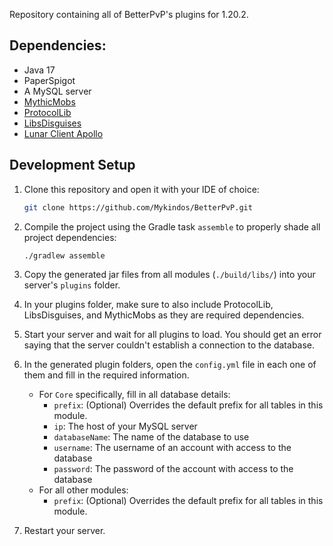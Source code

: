 Repository containing all of BetterPvP's plugins for 1.20.2.

## Dependencies:
- Java 17
- PaperSpigot
- A MySQL server
- [MythicMobs](https://www.spigotmc.org/resources/mythicmobs.5702)
- [ProtocolLib](https://www.spigotmc.org/resources/protocollib.1997)
- [LibsDisguises](https://www.spigotmc.org/resources/libs-disguises-free.81)
- [Lunar Client Apollo](https://lunarclient.dev/apollo/downloads)


## Development Setup
1. Clone this repository and open it with your IDE of choice:
    ```bash
    git clone https://github.com/Mykindos/BetterPvP.git
    ```
2. Compile the project using the Gradle task `assemble` to properly shade all project dependencies:
    ```bash
    ./gradlew assemble
    ```
   
3. Copy the generated jar files from all modules (`./build/libs/`) into your server's `plugins` folder.
4. In your plugins folder, make sure to also include ProtocolLib, LibsDisguises, and MythicMobs as they are required dependencies.
5. Start your server and wait for all plugins to load. You should get an error saying that the server couldn't establish a connection to the database.
6. In the generated plugin folders, open the `config.yml` file in each one of them and fill in the required information.
   * For `Core` specifically, fill in all database details:
     * `prefix`: (Optional) Overrides the default prefix for all tables in this module.
     * `ip`: The host of your MySQL server
     * `databaseName`: The name of the database to use
     * `username`: The username of an account with access to the database
     * `password`: The password of the account with access to the database
   * For all other modules:
       * `prefix`: (Optional) Overrides the default prefix for all tables in this module.
7. Restart your server.
